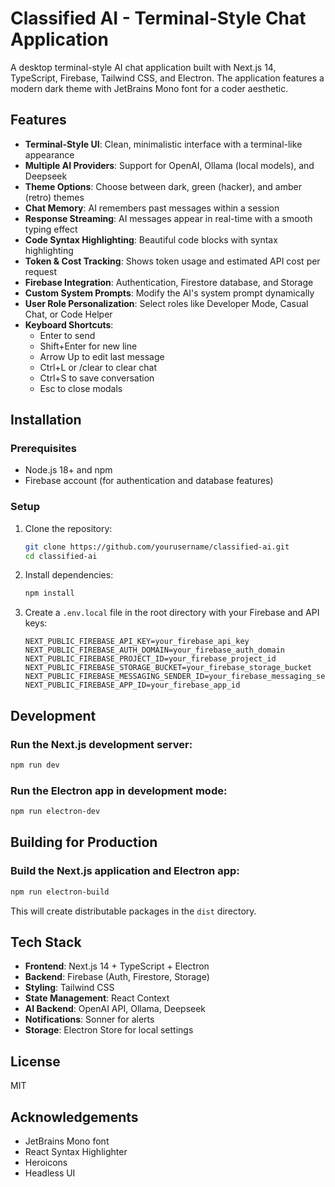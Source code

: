 # Classified AI - Terminal-Style Chat Application

A desktop terminal-style AI chat application built with Next.js 14, TypeScript, Firebase, Tailwind CSS, and Electron. The application features a modern dark theme with JetBrains Mono font for a coder aesthetic.

## Features

- **Terminal-Style UI**: Clean, minimalistic interface with a terminal-like appearance
- **Multiple AI Providers**: Support for OpenAI, Ollama (local models), and Deepseek
- **Theme Options**: Choose between dark, green (hacker), and amber (retro) themes
- **Chat Memory**: AI remembers past messages within a session
- **Response Streaming**: AI messages appear in real-time with a smooth typing effect
- **Code Syntax Highlighting**: Beautiful code blocks with syntax highlighting
- **Token & Cost Tracking**: Shows token usage and estimated API cost per request
- **Firebase Integration**: Authentication, Firestore database, and Storage
- **Custom System Prompts**: Modify the AI's system prompt dynamically
- **User Role Personalization**: Select roles like Developer Mode, Casual Chat, or Code Helper
- **Keyboard Shortcuts**:
  - Enter to send
  - Shift+Enter for new line
  - Arrow Up to edit last message
  - Ctrl+L or /clear to clear chat
  - Ctrl+S to save conversation
  - Esc to close modals

## Installation

### Prerequisites

- Node.js 18+ and npm
- Firebase account (for authentication and database features)

### Setup

1. Clone the repository:
   ```bash
   git clone https://github.com/yourusername/classified-ai.git
   cd classified-ai
   ```

2. Install dependencies:
   ```bash
   npm install
   ```

3. Create a `.env.local` file in the root directory with your Firebase and API keys:
   ```
   NEXT_PUBLIC_FIREBASE_API_KEY=your_firebase_api_key
   NEXT_PUBLIC_FIREBASE_AUTH_DOMAIN=your_firebase_auth_domain
   NEXT_PUBLIC_FIREBASE_PROJECT_ID=your_firebase_project_id
   NEXT_PUBLIC_FIREBASE_STORAGE_BUCKET=your_firebase_storage_bucket
   NEXT_PUBLIC_FIREBASE_MESSAGING_SENDER_ID=your_firebase_messaging_sender_id
   NEXT_PUBLIC_FIREBASE_APP_ID=your_firebase_app_id
   ```

## Development

### Run the Next.js development server:

```bash
npm run dev
```

### Run the Electron app in development mode:

```bash
npm run electron-dev
```

## Building for Production

### Build the Next.js application and Electron app:

```bash
npm run electron-build
```

This will create distributable packages in the `dist` directory.

## Tech Stack

- **Frontend**: Next.js 14 + TypeScript + Electron
- **Backend**: Firebase (Auth, Firestore, Storage)
- **Styling**: Tailwind CSS
- **State Management**: React Context
- **AI Backend**: OpenAI API, Ollama, Deepseek
- **Notifications**: Sonner for alerts
- **Storage**: Electron Store for local settings

## License

MIT

## Acknowledgements

- JetBrains Mono font
- React Syntax Highlighter
- Heroicons
- Headless UI
